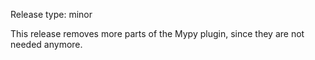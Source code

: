 Release type: minor

This release removes more parts of the Mypy plugin, since they are
not needed anymore.
